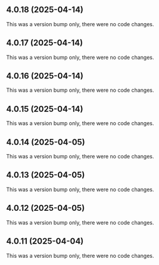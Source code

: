 ## 4.0.18 (2025-04-14)

This was a version bump only, there were no code changes.

## 4.0.17 (2025-04-14)

This was a version bump only, there were no code changes.

## 4.0.16 (2025-04-14)

This was a version bump only, there were no code changes.

## 4.0.15 (2025-04-14)

This was a version bump only, there were no code changes.

## 4.0.14 (2025-04-05)

This was a version bump only, there were no code changes.

## 4.0.13 (2025-04-05)

This was a version bump only, there were no code changes.

## 4.0.12 (2025-04-05)

This was a version bump only, there were no code changes.

## 4.0.11 (2025-04-04)

This was a version bump only, there were no code changes.
